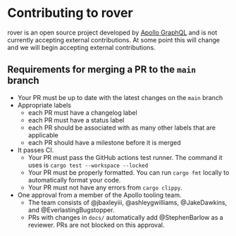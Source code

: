# Contributing to rover

rover is an open source project developed by [Apollo GraphQL](https://apollographql.com) and is not currently accepting external contributions. At some point this will change and we will begin accepting external contributions.

## Requirements for merging a PR to the `main` branch

- Your PR must be up to date with the latest changes on the `main` branch
- Appropriate labels
  - each PR must have a changelog label
  - each PR must have a status label
  - each PR should be associated with as many other labels that are applicable
  - each PR should have a milestone before it is merged
- It passes CI.
  - Your PR must pass the GitHub actions test runner. The command it uses is `cargo test --workspace --locked`
  - Your PR must be properly formatted. You can run `cargo fmt` locally to automatically format your code.
  - Your PR must not have any errors from `cargo clippy`.
- One approval from a member of the Apollo tooling team.
  - The team consists of @jbaxleyiii, @ashleygwilliams, @JakeDawkins, and @EverlastingBugstopper.
  - PRs with changes in `docs/` automatically add @StephenBarlow as a reviewer. PRs are not blocked on this approval.
